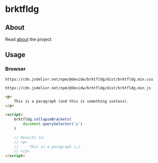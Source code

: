 # brktfldg


## About

Read [about](https://github.com/devidw/brktfldg-demo#about) the project


## Usage

### Browser

```
https://cdn.jsdelivr.net/npm/@devidw/brktfldg/dist/brktfldg.min.css
```

```
https://cdn.jsdelivr.net/npm/@devidw/brktfldg/dist/brktfldg.min.js
```

```html
<p>
    This is a paragraph (and this is something useless).
</p>

<script>
    brktfldg.collapseBrackets(
        document.querySelector('p')
    )

    // Results in:
    // <p>
    //     This is a paragraph (…).
    // </p>
</script>
```
